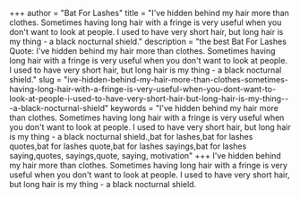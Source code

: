 +++
author = "Bat For Lashes"
title = "I've hidden behind my hair more than clothes. Sometimes having long hair with a fringe is very useful when you don't want to look at people. I used to have very short hair, but long hair is my thing - a black nocturnal shield."
description = "the best Bat For Lashes Quote: I've hidden behind my hair more than clothes. Sometimes having long hair with a fringe is very useful when you don't want to look at people. I used to have very short hair, but long hair is my thing - a black nocturnal shield."
slug = "ive-hidden-behind-my-hair-more-than-clothes-sometimes-having-long-hair-with-a-fringe-is-very-useful-when-you-dont-want-to-look-at-people-i-used-to-have-very-short-hair-but-long-hair-is-my-thing---a-black-nocturnal-shield"
keywords = "I've hidden behind my hair more than clothes. Sometimes having long hair with a fringe is very useful when you don't want to look at people. I used to have very short hair, but long hair is my thing - a black nocturnal shield.,bat for lashes,bat for lashes quotes,bat for lashes quote,bat for lashes sayings,bat for lashes saying,quotes, sayings,quote, saying, motivation"
+++
I've hidden behind my hair more than clothes. Sometimes having long hair with a fringe is very useful when you don't want to look at people. I used to have very short hair, but long hair is my thing - a black nocturnal shield.
